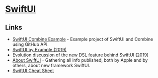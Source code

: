 # [SwiftUI](https://developer.apple.com/xcode/swiftui/)

## Links

- [SwiftUI Combine Example](https://github.com/ra1028/SwiftUI-Combine) - Example project of SwiftUI and Combine using GitHub API.
- [SwiftUI by Example (2019)](https://www.hackingwithswift.com/quick-start/swiftui/)
- [Evolution discussion of the new DSL feature behind SwiftUI (2019)](https://forums.swift.org/t/important-evolution-discussion-of-the-new-dsl-feature-behind-swiftui/25168/12)
- [About SwiftUI](https://github.com/Juanpe/About-SwiftUI) - Gathering all info published, both by Apple and by others, about new framework SwiftUI.
- [SwiftUI Cheat Sheet](https://github.com/SimpleBoilerplates/SwiftUI-Cheat-Sheet#readme)
